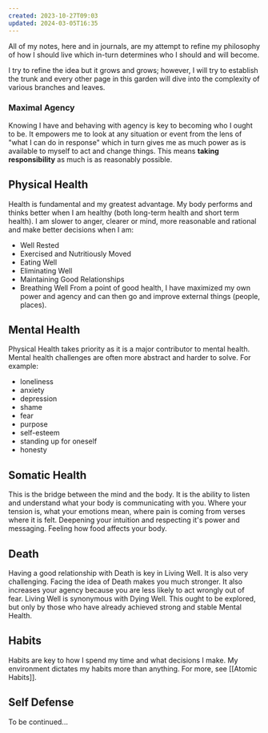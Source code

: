 ```yaml
---
created: 2023-10-27T09:03
updated: 2024-03-05T16:35
---
```

All of my notes, here and in journals, are my attempt to refine my philosophy of how I should live which in-turn determines who I should and will become.

I try to refine the idea but it grows and grows; however, I will try to establish the trunk and every other page in this garden will dive into the complexity of various branches and leaves.
### Maximal Agency
Knowing I have and behaving with agency is key to becoming who I ought to be.  It empowers me to look at any situation or event from the lens of "what I can do in response" which in turn gives me as much power as is available to myself to act and change things.  This means **taking responsibility** as much is as reasonably possible.
## Physical Health
Health is fundamental and my greatest advantage.  My body performs and thinks better when I am healthy (both long-term health and short term health).  I am slower to anger, clearer or mind, more reasonable and rational and make better decisions when I am:
- Well Rested
- Exercised and Nutritiously Moved
- Eating Well
- Eliminating Well
- Maintaining Good Relationships
- Breathing Well
From a point of good health, I have maximized my own power and agency and can then go and improve external things (people, places).
## Mental Health
Physical Health takes priority as it is a major contributor to mental health.  Mental health challenges are often more abstract and harder to solve. For example:
- loneliness
- anxiety
- depression
- shame
- fear
- purpose
- self-esteem
- standing up for oneself
- honesty
## Somatic Health
This is the bridge between the mind and the body.  It is the ability to listen and understand what your body is communicating with you.  Where your tension is, what your emotions mean, where pain is coming from verses where it is felt.  Deepening your intuition and respecting it's power and messaging.  Feeling how food affects your body.

## Death
Having a good relationship with Death is key in Living Well. It is also very challenging.  Facing the idea of Death makes you much stronger.  It also increases your agency because you are less likely to act wrongly out of fear.  Living Well is synonymous with Dying Well.  This ought to be explored, but only by those who have already achieved strong and stable Mental Health.
## Habits
Habits are key to how I spend my time and what decisions I make.  My environment dictates my habits more than anything.  For more, see [[Atomic Habits]].

## Self Defense
To be continued...